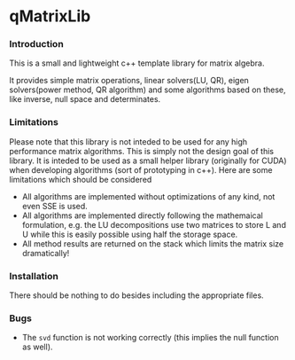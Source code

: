 # qMatrixLib

### Introduction
This is a small and lightweight c++ template library for matrix algebra.

It provides simple matrix operations, linear solvers(LU, QR), eigen solvers(power method, QR algorithm) and some algorithms based on these, like inverse, null space and determinates.

### Limitations

Please note that this library is not inteded to be used for any high performance matrix algorithms. This is simply not the design goal of this library. It is inteded to be used as a small helper library (originally for CUDA) when developing algorithms (sort of prototyping in c++). Here are some limitations which should be considered

- All algorithms are implemented without optimizations of any kind, not even SSE is used.
- All algorithms are implemented directly following the mathemaical formulation, e.g. the LU decompositions use two matrices to store L and U while this is easily possible using half the storage space.
- All method results are returned on the stack which limits the matrix size dramatically!

### Installation
There should be nothing to do besides including the appropriate files.

### Bugs
- The `svd` function is not working correctly (this implies the null function as well).